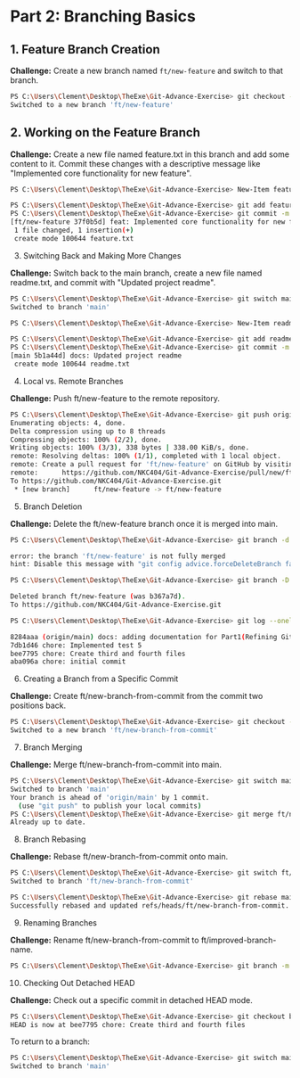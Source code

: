 # Part 2: Branching Basics

## 1. Feature Branch Creation

**Challenge:** Create a new branch named `ft/new-feature` and switch to that branch.

```sh
PS C:\Users\Clement\Desktop\TheExe\Git-Advance-Exercise> git checkout -b ft/new-feature
Switched to a new branch 'ft/new-feature'
```

## 2. Working on the Feature Branch

**Challenge:** Create a new file named feature.txt in this branch and add some content to it.
Commit these changes with a descriptive message like "Implemented core functionality for new feature".

```sh
PS C:\Users\Clement\Desktop\TheExe\Git-Advance-Exercise> New-Item feature.txt -ItemType File

PS C:\Users\Clement\Desktop\TheExe\Git-Advance-Exercise> git add feature.txt
PS C:\Users\Clement\Desktop\TheExe\Git-Advance-Exercise> git commit -m "feat: Implemented core functionality for new feature"
[ft/new-feature 37f0b5d] feat: Implemented core functionality for new feature
 1 file changed, 1 insertion(+)
 create mode 100644 feature.txt
```

3. Switching Back and Making More Changes

**Challenge:** Switch back to the main branch, create a new file named readme.txt, and commit with "Updated project readme".

```sh
PS C:\Users\Clement\Desktop\TheExe\Git-Advance-Exercise> git switch main
Switched to branch 'main'

PS C:\Users\Clement\Desktop\TheExe\Git-Advance-Exercise> New-Item readme.txt -ItemType File

PS C:\Users\Clement\Desktop\TheExe\Git-Advance-Exercise> git add readme.txt
PS C:\Users\Clement\Desktop\TheExe\Git-Advance-Exercise> git commit -m "docs: Updated project readme"
[main 5b1a44d] docs: Updated project readme
 create mode 100644 readme.txt
 ```

4. Local vs. Remote Branches

**Challenge:** Push ft/new-feature to the remote repository.

```sh
PS C:\Users\Clement\Desktop\TheExe\Git-Advance-Exercise> git push origin ft/new-feature
Enumerating objects: 4, done.
Delta compression using up to 8 threads
Compressing objects: 100% (2/2), done.
Writing objects: 100% (3/3), 338 bytes | 338.00 KiB/s, done.
remote: Resolving deltas: 100% (1/1), completed with 1 local object.
remote: Create a pull request for 'ft/new-feature' on GitHub by visiting:
remote:      https://github.com/NKC404/Git-Advance-Exercise/pull/new/ft/new-feature
To https://github.com/NKC404/Git-Advance-Exercise.git
 * [new branch]      ft/new-feature -> ft/new-feature
 ```

5. Branch Deletion

**Challenge:** Delete the ft/new-feature branch once it is merged into main.

```sh
PS C:\Users\Clement\Desktop\TheExe\Git-Advance-Exercise> git branch -d ft/new-feature

error: the branch 'ft/new-feature' is not fully merged
hint: Disable this message with "git config advice.forceDeleteBranch false"

PS C:\Users\Clement\Desktop\TheExe\Git-Advance-Exercise> git branch -D ft/new-feature

Deleted branch ft/new-feature (was b367a7d).
To https://github.com/NKC404/Git-Advance-Exercise.git

PS C:\Users\Clement\Desktop\TheExe\Git-Advance-Exercise> git log --oneline

8284aaa (origin/main) docs: adding documentation for Part1(Refining Git History)
7db1d46 chore: Implemented test 5
bee7795 chore: Create third and fourth files
aba096a chore: initial commit
 ```

6. Creating a Branch from a Specific Commit

**Challenge:** Create ft/new-branch-from-commit from the commit two positions back.

```sh
PS C:\Users\Clement\Desktop\TheExe\Git-Advance-Exercise> git checkout -b ft/new-branch-from-commit HEAD~2
Switched to a new branch 'ft/new-branch-from-commit'
```

7. Branch Merging

**Challenge:** Merge ft/new-branch-from-commit into main.

```sh
PS C:\Users\Clement\Desktop\TheExe\Git-Advance-Exercise> git switch main
Switched to branch 'main'
Your branch is ahead of 'origin/main' by 1 commit.
  (use "git push" to publish your local commits)
PS C:\Users\Clement\Desktop\TheExe\Git-Advance-Exercise> git merge ft/new-branch-from-commit
Already up to date.
```

8. Branch Rebasing

**Challenge:** Rebase ft/new-branch-from-commit onto main.

```sh
PS C:\Users\Clement\Desktop\TheExe\Git-Advance-Exercise> git switch ft/new-branch-from-commit
Switched to branch 'ft/new-branch-from-commit'

PS C:\Users\Clement\Desktop\TheExe\Git-Advance-Exercise> git rebase main
Successfully rebased and updated refs/heads/ft/new-branch-from-commit.

```

9. Renaming Branches

**Challenge:** Rename ft/new-branch-from-commit to ft/improved-branch-name.

```sh
PS C:\Users\Clement\Desktop\TheExe\Git-Advance-Exercise> git branch -m ft/new-branch-from-commit ft/improved-branch-name
```

10. Checking Out Detached HEAD

**Challenge:** Check out a specific commit in detached HEAD mode.

```sh
PS C:\Users\Clement\Desktop\TheExe\Git-Advance-Exercise> git checkout bee7795
HEAD is now at bee7795 chore: Create third and fourth files
```

To return to a branch:

```sh
PS C:\Users\Clement\Desktop\TheExe\Git-Advance-Exercise> git switch main
Switched to branch 'main'
```